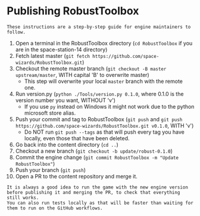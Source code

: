 ﻿# Publishing RobustToolbox

```admonish info
These instructions are a step-by-step guide for engine maintainers to follow.
```

1. Open a terminal in the RobustToolbox directory (`cd RobustToolbox` if you are in the space-station-14 directory)
2. Fetch latest master (`git fetch https://github.com/space-wizards/RobustToolbox.git`)
3. Checkout the remote master branch (`git checkout -B master upstream/master`, WITH capital 'B' to overwrite master)
   - This step will overwrite your local `master` branch with the remote one.
4. Run version.py (`python ./Tools/version.py 0.1.0`, where 0.1.0 is the version number you want, WITHOUT 'v')
   - If you use `py` instead on Windows it might not work due to the python microsoft store alias.
5. Push your commit and tag to RobustToolbox (`git push` and `git push https://github.com/space-wizards/RobustToolbox.git v0.1.0`, WITH 'v')
   - Do NOT run `git push --tags` as that will push every tag you have locally, even those that have been deleted.
6. Go back into the content directory (`cd ..`)
7. Checkout a new branch (`git checkout -b update/robust-0.1.0`)
8. Commit the engine change (`git commit RobustToolbox -m "Update RobustToolbox"`)
9. Push your branch (`git push`)
10. Open a PR to the content repository and merge it.

```admonish warning
It is always a good idea to run the game with the new engine version before publishing it and merging the PR, to check that everything still works.
You can also run tests locally as that will be faster than waiting for them to run on the GitHub workflows.
```
